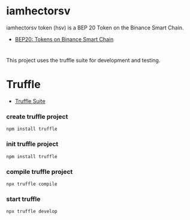 # iamhectorsv
iamhectorsv token (hsv) is a BEP 20 Token on the Binance Smart Chain.
- [BEP20: Tokens on Binance Smart Chain](https://github.com/bnb-chain/BEPs/blob/master/BEP20.md)

#

This project uses the truffle suite for development and testing.

# Truffle 
- [Truffle Suite](https://trufflesuite.com/)

### create truffle project
`
npm install truffle
`
### init truffle project
`
npm install truffle
`
### compile truffle project
`
npx truffle compile
`
### start truffle
`
npx truffle develop
`